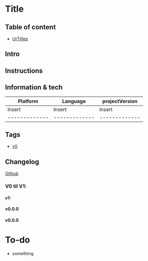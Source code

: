# Title




## Table of content
* [UrTitles](#UrTitles)






## Intro





## Instructions





## Information & tech


| Platform      |    Language   | projectVersion| 
| ------------- | ------------- | ------------- |
|    Insert    |    Insert  |       Insert     |
| ------------- | ------------- | ------------- |






## Tags
* [v0](https://github.com/user/Project/releases/tag/V0)


## Changelog
[Github](https://github.com/user/project/commit)

### V0 til V1:





#### v1:


#### v0.0.0


#### v0.0.0 



# To-do

* something

